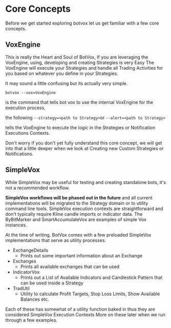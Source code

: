 # Core Concepts

Before we get started exploring botvox let us get familiar with a few core concepts.

## VoxEngine

This is really the Heart and Soul of BotVox, If you are leveraging the VoxEngine, using, developing and creating Strategies
is very Easy The VoxEngine will execute your Strategies and handle all Trading Activities for you based
on whatever you define in your Strategies.

It may sound a little confusing but its actually very simple.

``botvox --vox=VoxEngine``

is the command that tells bot vox to use the internal VoxEngine for the execution process,

the following ``--strategy=<path to Strategy>``or ``--alert=<path to Strategy>``

tells the VoxEngine to execute the logic in the Strategies or Notification Executions Contexts.

Don't worry if you don't yet fully understand this core concept, we will get into that a little deeper when we look at Creating new Custom Strategies or Notifications.


## SimpleVox

While SimpleVox may be useful for testing and creating standalone bots, it's not a recommended workflow.

**SimpleVox workflows will be phased out in the future** and all current implementations will be migrated to the Strategy domain or to utility command line tools. SimpleVox execution contexts are straightforward and don't typically require Kline candle imports or indicator data. The ByBitMarker and SmartAccumulateVox are examples of simple Vox instances.

At the time of writing, BotVox comes with a few preloaded SimpleVox implementations that serve as utility processes.

* ExchangeDetails
    * Prints out some important information about an Exchange
* Exchanges
    * Prints all available exchanges that can be used
* IndicatorVox
    * Prints out a List of Available Indicators and Candlestick Pattern that can be used inside a Strategy
* TradUtil
    * Utility to calculate Profit Targets, Stop Loss Limits, Show Available Balances etc.

Each of these has somewhat of a utility function baked in thus they are considered SimpleVox Execution Contexts
More on these later when we run through a few examples.
